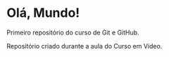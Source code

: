 # Olá, Mundo!
Primeiro repositório do curso de Git e GitHub.

Repositório criado durante a aula do Curso em Vídeo.

